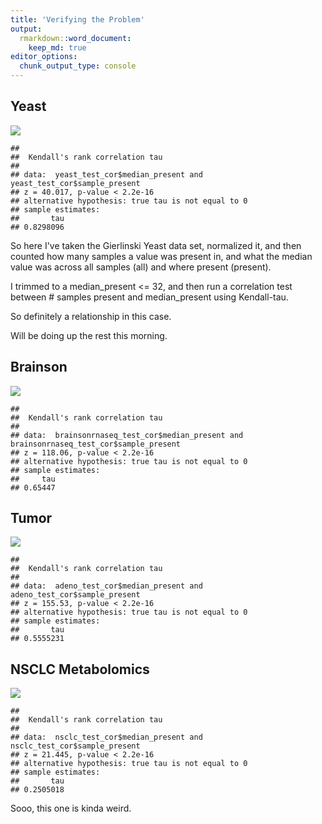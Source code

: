 ```yaml
---
title: 'Verifying the Problem'
output: 
  rmarkdown::word_document:
    keep_md: true
editor_options: 
  chunk_output_type: console
---
```




## Yeast

![](verify_problem_files/figure-docx/yeast_check-1.png)<!-- -->

```
## 
## 	Kendall's rank correlation tau
## 
## data:  yeast_test_cor$median_present and yeast_test_cor$sample_present
## z = 40.017, p-value < 2.2e-16
## alternative hypothesis: true tau is not equal to 0
## sample estimates:
##       tau 
## 0.8298096
```

So here I've taken the Gierlinski Yeast data set, normalized it, and then counted how many samples a value was present in, and what the median value was across all samples (all) and where present (present).

I trimmed to a median_present <= 32, and then run a correlation test between # samples present and median_present using Kendall-tau.

So definitely a relationship in this case.

Will be doing up the rest this morning.

## Brainson



![](verify_problem_files/figure-docx/process_brainson-1.png)<!-- -->

```
## 
## 	Kendall's rank correlation tau
## 
## data:  brainsonrnaseq_test_cor$median_present and brainsonrnaseq_test_cor$sample_present
## z = 118.06, p-value < 2.2e-16
## alternative hypothesis: true tau is not equal to 0
## sample estimates:
##     tau 
## 0.65447
```

## Tumor

![](verify_problem_files/figure-docx/load_tumor-1.png)<!-- -->

```
## 
## 	Kendall's rank correlation tau
## 
## data:  adeno_test_cor$median_present and adeno_test_cor$sample_present
## z = 155.53, p-value < 2.2e-16
## alternative hypothesis: true tau is not equal to 0
## sample estimates:
##       tau 
## 0.5555231
```

## NSCLC Metabolomics

![](verify_problem_files/figure-docx/load_nsclc-1.png)<!-- -->

```
## 
## 	Kendall's rank correlation tau
## 
## data:  nsclc_test_cor$median_present and nsclc_test_cor$sample_present
## z = 21.445, p-value < 2.2e-16
## alternative hypothesis: true tau is not equal to 0
## sample estimates:
##       tau 
## 0.2505018
```

Sooo, this one is kinda weird.
